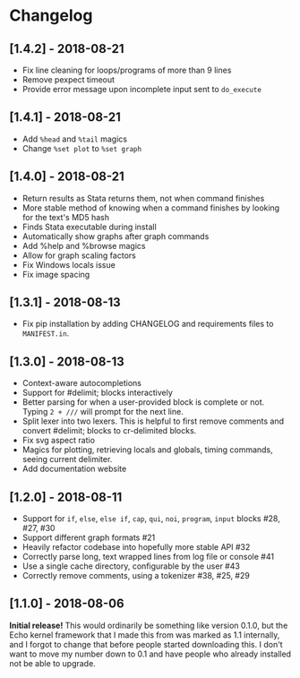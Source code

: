 # Changelog

## [1.4.2] - 2018-08-21

- Fix line cleaning for loops/programs of more than 9 lines
- Remove pexpect timeout
- Provide error message upon incomplete input sent to `do_execute`

## [1.4.1] - 2018-08-21

- Add `%head` and `%tail` magics
- Change `%set plot` to `%set graph`

## [1.4.0] - 2018-08-21

- Return results as Stata returns them, not when command finishes
- More stable method of knowing when a command finishes by looking for the text's MD5 hash
- Finds Stata executable during install
- Automatically show graphs after graph commands
- Add %help and %browse magics
- Allow for graph scaling factors
- Fix Windows locals issue
- Fix image spacing

## [1.3.1] - 2018-08-13

- Fix pip installation by adding CHANGELOG and requirements files to `MANIFEST.in`.

## [1.3.0] - 2018-08-13

- Context-aware autocompletions
- Support for #delimit; blocks interactively
- Better parsing for when a user-provided block is complete or not. Typing `2 + ///` will prompt for the next line.
- Split lexer into two lexers. This is helpful to first remove comments and convert #delimit; blocks to cr-delimited blocks.
- Fix svg aspect ratio
- Magics for plotting, retrieving locals and globals, timing commands, seeing current delimiter.
- Add documentation website

## [1.2.0] - 2018-08-11

- Support for `if`, `else`, `else if`, `cap`, `qui`, `noi`, `program`, `input` blocks #28, #27, #30
- Support different graph formats #21
- Heavily refactor codebase into hopefully more stable API #32
- Correctly parse long, text wrapped lines from log file or console #41
- Use a single cache directory, configurable by the user #43
- Correctly remove comments, using a tokenizer #38, #25, #29


## [1.1.0] - 2018-08-06

**Initial release!** This would ordinarily be something like version 0.1.0, but the Echo kernel framework that I made this from was marked as 1.1 internally, and I forgot to change that before people started downloading this. I don't want to move my number down to 0.1 and have people who already installed not be able to upgrade.
